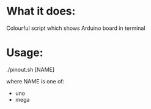 What it does:
===
Colourful script which shows Arduino board in terminal

Usage:
===

./pinout.sh [NAME]

where NAME is one of:
 - uno
 - mega

